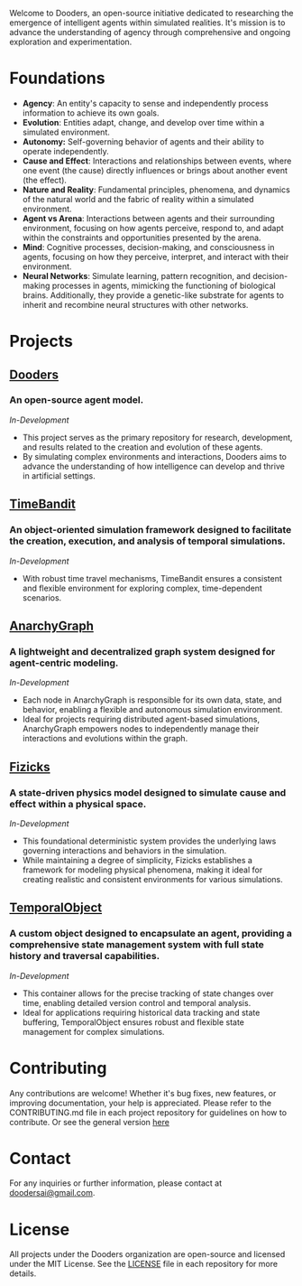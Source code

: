 Welcome to Dooders, an open-source initiative dedicated to researching the emergence of intelligent agents within simulated realities. It's mission is to advance the understanding of agency through comprehensive and ongoing exploration and experimentation.

# Foundations

- **Agency**: An entity's capacity to sense and independently process information to achieve its own goals.
- **Evolution**: Entities adapt, change, and develop over time within a simulated environment.
- **Autonomy:** Self-governing behavior of agents and their ability to operate independently.
- **Cause and Effect**: Interactions and relationships between events, where one event (the cause) directly influences or brings about another event (the effect).
- **Nature and Reality**: Fundamental principles, phenomena, and dynamics of the natural world and the fabric of reality within a simulated environment.
- **Agent vs Arena**: Interactions between agents and their surrounding environment, focusing on how agents perceive, respond to, and adapt within the constraints and opportunities presented by the arena.
- **Mind**: Cognitive processes, decision-making, and consciousness in agents, focusing on how they perceive, interpret, and interact with their environment.
- **Neural Networks**: Simulate learning, pattern recognition, and decision-making processes in agents, mimicking the functioning of biological brains. Additionally, they provide a genetic-like substrate for agents to inherit and recombine neural structures with other networks.

# Projects

## [Dooders](https://github.com/Dooders/Dooders)
### An open-source agent model. 
*In-Development* 
- This project serves as the primary repository for research, development, and results related to the creation and evolution of these agents. 
- By simulating complex environments and interactions, Dooders aims to advance the understanding of how intelligence can develop and thrive in artificial settings.


## [TimeBandit](https://github.com/Dooders/TimeBandit)
### An object-oriented simulation framework designed to facilitate the creation, execution, and analysis of temporal simulations. 
*In-Development* 
- With robust time travel mechanisms, TimeBandit ensures a consistent and flexible environment for exploring complex, time-dependent scenarios.


## [AnarchyGraph](https://github.com/Dooders/AnarchyGraph)

### A lightweight and decentralized graph system designed for agent-centric modeling. 
*In-Development* 
- Each node in AnarchyGraph is responsible for its own data, state, and behavior, enabling a flexible and autonomous simulation environment. 
- Ideal for projects requiring distributed agent-based simulations, AnarchyGraph empowers nodes to independently manage their interactions and evolutions within the graph.


## [Fizicks](https://github.com/Dooders/Fizicks)
### A state-driven physics model designed to simulate cause and effect within a physical space. 
*In-Development* 
- This foundational deterministic system provides the underlying laws governing interactions and behaviors in the simulation. 
- While maintaining a degree of simplicity, Fizicks establishes a framework for modeling physical phenomena, making it ideal for creating realistic and consistent environments for various simulations.

## [TemporalObject](https://github.com/Dooders/TemporalObject) 
 ### A custom object designed to encapsulate an agent, providing a comprehensive state management system with full state history and traversal capabilities. 
 *In-Development* 
 - This container allows for the precise tracking of state changes over time, enabling detailed version control and temporal analysis. 
 - Ideal for applications requiring historical data tracking and state buffering, TemporalObject ensures robust and flexible state management for complex simulations.

# Contributing
Any contributions are welcome! Whether it's bug fixes, new features, or improving documentation, your help is appreciated. Please refer to the CONTRIBUTING.md file in each project repository for guidelines on how to contribute. Or see the general version [here](https://github.com/Dooders/.github/blob/main/CONTRIBUTING.md)


# Contact
For any inquiries or further information, please contact at doodersai@gmail.com.

# License
All projects under the Dooders organization are open-source and licensed under the MIT License. See the [LICENSE](https://github.com/Dooders/.github/blob/main/LICENSE) file in each repository for more details.
